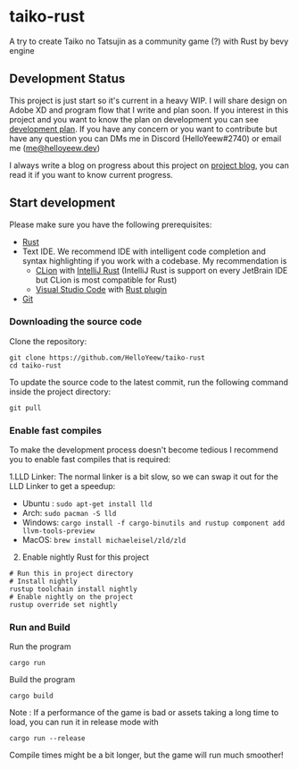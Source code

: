 # taiko-rust

A try to create Taiko no Tatsujin as a community game (?) with Rust by bevy engine

## Development Status

This project is just start so it's current in a heavy WIP. I will share design on Adobe XD and program flow that I write
and plan soon. If you interest in this project and you want to know the plan on development you can see [development plan](https://github.com/HelloYeew/taiko-rust/projects/1). If you have any concern or you want to contribute but have any question you can DMs me in Discord (HelloYeew#2740) or email me (me@helloyeew.dev)

I always write a blog on progress about this project on [project blog](https://taiko-rust-blog.helloyeew.dev/), you can read it if you want to know current progress.

## Start development

Please make sure you have the following prerequisites:

- [Rust](https://www.rust-lang.org/)
- Text IDE. We recommend IDE with intelligent code completion and syntax highlighting if you work with a codebase. My recommendation is
  - [CLion](https://www.jetbrains.com/clion/) with [IntelliJ Rust](https://www.jetbrains.com/rust/) (IntelliJ Rust is support on every JetBrain IDE but CLion is most compatible for Rust)
  - [Visual Studio Code](https://code.visualstudio.com/) with [Rust plugin](https://marketplace.visualstudio.com/items?itemName=rust-lang.rust)
- [Git](https://git-scm.com/)

### Downloading the source code

Clone the repository:

```shell
git clone https://github.com/HelloYeew/taiko-rust
cd taiko-rust
```

To update the source code to the latest commit, run the following command inside the project directory:

```shell
git pull
```

### Enable fast compiles

To make the development process doesn't become tedious I recommend you to enable fast compiles that is required:

1.LLD Linker: The normal linker is a bit slow, so we can swap it out for the LLD Linker to get a speedup:

- Ubuntu : `sudo apt-get install lld`
- Arch: `sudo pacman -S lld`
- Windows: `cargo install -f cargo-binutils and rustup component add llvm-tools-preview`
- MacOS: `brew install michaeleisel/zld/zld`

2. Enable nightly Rust for this project

```shell
# Run this in project directory
# Install nightly
rustup toolchain install nightly
# Enable nightly on the project
rustup override set nightly
```

### Run and Build

Run the program

```shell
cargo run
```

Build the program

```shell
cargo build
```

Note : If a performance of the game is bad or assets taking a long time to load, you can run it in release mode with

```shell
cargo run --release
```

Compile times might be a bit longer, but the game will run much smoother!
